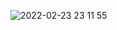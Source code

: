 ![2022-02-23 23 11 55](https://user-images.githubusercontent.com/63723832/155425226-3c032999-aabf-4cc3-a0e9-c05ddbca172b.gif)
